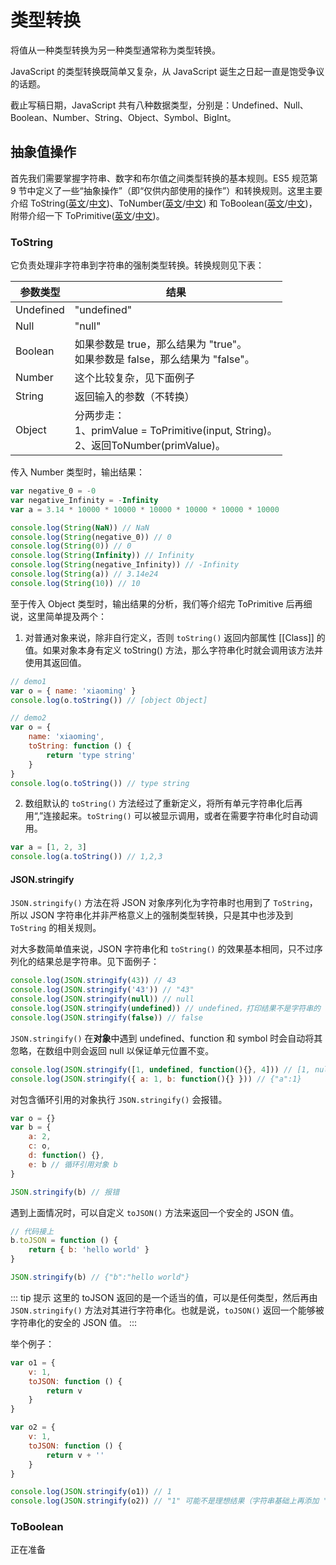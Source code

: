 # 类型转换

将值从一种类型转换为另一种类型通常称为类型转换。

JavaScript 的类型转换既简单又复杂，从 JavaScript 诞生之日起一直是饱受争议的话题。

截止写稿日期，JavaScript 共有八种数据类型，分别是：Undefined、Null、Boolean、Number、String、Object、Symbol、BigInt。

## 抽象值操作

首先我们需要掌握字符串、数字和布尔值之间类型转换的基本规则。ES5 规范第 9 节中定义了一些“抽象操作”（即“仅供内部使用的操作”）和转换规则。这里主要介绍 ToString([英文](https://262.ecma-international.org/5.1/#sec-9.8)/[中文](https://yanhaijing.com/es5/#111))、ToNumber([英文](https://262.ecma-international.org/5.1/#sec-9.3)/[中文](https://yanhaijing.com/es5/#105)) 和 ToBoolean([英文](https://262.ecma-international.org/5.1/#sec-9.2)/[中文](https://yanhaijing.com/es5/#104))，附带介绍一下 ToPrimitive([英文](https://262.ecma-international.org/5.1/#sec-9.1)/[中文](https://yanhaijing.com/es5/#103))。

### ToString

它负责处理非字符串到字符串的强制类型转换。转换规则见下表：

| 参数类型 | 结果 |
| ---- | ---- |
| Undefined | "undefined" |
| Null | "null" |
| Boolean | 如果参数是 true，那么结果为 "true"。<br/>如果参数是 false，那么结果为 "false"。 |
| Number | 这个比较复杂，见下面例子 |
| String | 返回输入的参数（不转换） |
| Object | 分两步走：<br/> 1、primValue = ToPrimitive(input, String)。<br/>2、返回ToNumber(primValue)。 |

传入 Number 类型时，输出结果：
```js
var negative_0 = -0
var negative_Infinity = -Infinity
var a = 3.14 * 10000 * 10000 * 10000 * 10000 * 10000 * 10000

console.log(String(NaN)) // NaN
console.log(String(negative_0)) // 0
console.log(String(0)) // 0
console.log(String(Infinity)) // Infinity
console.log(String(negative_Infinity)) // -Infinity
console.log(String(a)) // 3.14e24
console.log(String(10)) // 10
```

至于传入 Object 类型时，输出结果的分析，我们等介绍完 ToPrimitive 后再细说，这里简单提及两个：
1. 对普通对象来说，除非自行定义，否则 `toString()` 返回内部属性 [[Class]] 的值。如果对象本身有定义 toString() 方法，那么字符串化时就会调用该方法并使用其返回值。
```js
// demo1
var o = { name: 'xiaoming' }
console.log(o.toString()) // [object Object]

// demo2
var o = {
    name: 'xiaoming',
    toString: function () {
        return 'type string'
    }
}
console.log(o.toString()) // type string
```

2. 数组默认的 `toString()` 方法经过了重新定义，将所有单元字符串化后再用“,”连接起来。`toString()` 可以被显示调用，或者在需要字符串化时自动调用。
```js
var a = [1, 2, 3]
console.log(a.toString()) // 1,2,3
```

#### JSON.stringify

`JSON.stringify()` 方法在将 JSON 对象序列化为字符串时也用到了 `ToString`，所以 JSON 字符串化并非严格意义上的强制类型转换，只是其中也涉及到 `ToString` 的相关规则。

对大多数简单值来说，JSON 字符串化和 `toString()` 的效果基本相同，只不过序列化的结果总是字符串。见下面例子：
```js
console.log(JSON.stringify(43)) // 43
console.log(JSON.stringify('43')) // "43"
console.log(JSON.stringify(null)) // null
console.log(JSON.stringify(undefined)) // undefined，打印结果不是字符串的 undefined
console.log(JSON.stringify(false)) // false
```

`JSON.stringify()` 在**对象**中遇到 undefined、function 和 symbol 时会自动将其忽略，在数组中则会返回 null 以保证单元位置不变。
```js
console.log(JSON.stringify([1, undefined, function(){}, 4])) // [1, null, null, 4]
console.log(JSON.stringify({ a: 1, b: function(){} })) // {"a":1}
```

对包含循环引用的对象执行 `JSON.stringify()` 会报错。
```js
var o = {}
var b = {
    a: 2,
    c: o,
    d: function() {},
    e: b // 循环引用对象 b
}

JSON.stringify(b) // 报错
```

遇到上面情况时，可以自定义 `toJSON()` 方法来返回一个安全的 JSON 值。
```js
// 代码接上
b.toJSON = function () {
    return { b: 'hello world' }
}

JSON.stringify(b) // {"b":"hello world"}
```

::: tip 提示
这里的 toJSON 返回的是一个适当的值，可以是任何类型，然后再由 `JSON.stringify()` 方法对其进行字符串化。也就是说，`toJSON()` 返回一个能够被字符串化的安全的 JSON 值。
:::

举个例子：
```js
var o1 = {
    v: 1,
    toJSON: function () {
        return v
    }
}

var o2 = {
    v: 1,
    toJSON: function () {
        return v + ''
    }
}

console.log(JSON.stringify(o1)) // 1
console.log(JSON.stringify(o2)) // "1" 可能不是理想结果（字符串基础上再添加 ""）
```

### ToBoolean

正在准备
